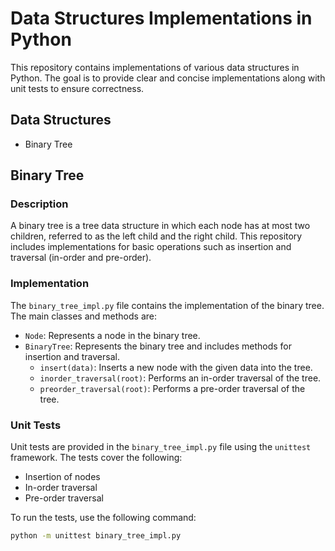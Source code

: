 # Data Structures Implementations in Python

This repository contains implementations of various data structures in Python. The goal is to provide clear and concise implementations along with unit tests to ensure correctness.

## Data Structures

- Binary Tree

## Binary Tree

### Description

A binary tree is a tree data structure in which each node has at most two children, referred to as the left child and the right child. This repository includes implementations for basic operations such as insertion and traversal (in-order and pre-order).

### Implementation

The `binary_tree_impl.py` file contains the implementation of the binary tree. The main classes and methods are:

- `Node`: Represents a node in the binary tree.
- `BinaryTree`: Represents the binary tree and includes methods for insertion and traversal.
  - `insert(data)`: Inserts a new node with the given data into the tree.
  - `inorder_traversal(root)`: Performs an in-order traversal of the tree.
  - `preorder_traversal(root)`: Performs a pre-order traversal of the tree.

### Unit Tests

Unit tests are provided in the `binary_tree_impl.py` file using the `unittest` framework. The tests cover the following:

- Insertion of nodes
- In-order traversal
- Pre-order traversal

To run the tests, use the following command:

```bash
python -m unittest binary_tree_impl.py
